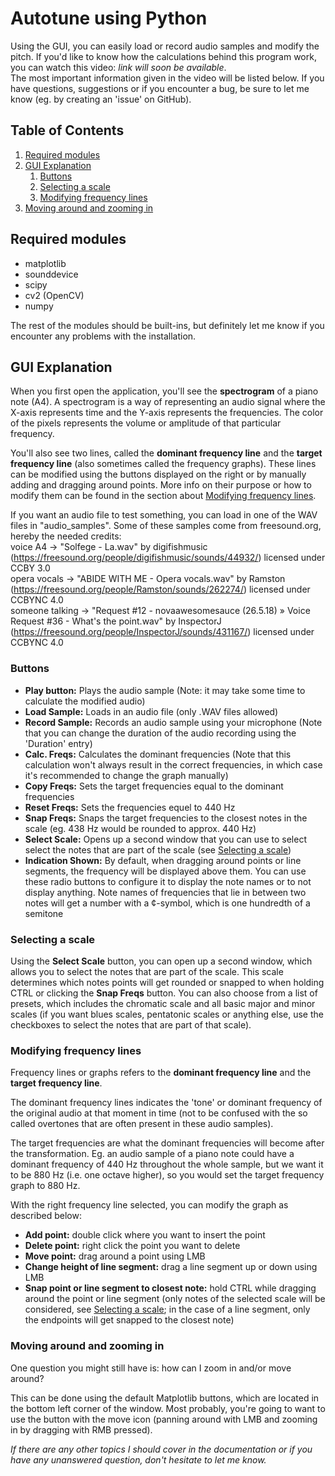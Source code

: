 # Autotune using Python

Using the GUI, you can easily load or record audio samples and modify the pitch.
If you'd like to know how the calculations behind this program work, you can watch this video: 
_link will soon be available_. <br>
The most important information given in the video will be listed below.
If you have questions, suggestions or if you encounter a bug, be sure to let me know 
(eg. by creating an 'issue' on GitHub).

## Table of Contents
1. [Required modules](#Required_modules)
2. [GUI Explanation](#GUI_Explanation)
    1. [Buttons](#Buttons)
    2. [Selecting a scale](#Selecting_a_scale)
    3. [Modifying frequency lines](#Modifying_frequency_lines)
3. [Moving around and zooming in](#Navigate_spectrogram)

## Required modules <a name="Required_modules"></a>
- matplotlib
- sounddevice
- scipy
- cv2 (OpenCV)
- numpy

The rest of the modules should be built-ins, 
but definitely let me know if you encounter any problems with
the installation.

## GUI Explanation <a name="GUI_Explanation"></a>
When you first open the application, you'll see the **spectrogram** of a piano note (A4).
A spectrogram is a way of representing an audio signal where the X-axis represents time
and the Y-axis represents the frequencies. The color of the pixels represents
the volume or amplitude of that particular frequency.

You'll also see two lines, called the **dominant frequency line** and the **target frequency line**
(also sometimes called the frequency graphs).
These lines can be modified using the buttons displayed on the right or by manually adding and
dragging around points. More info on their purpose or how to modify them can be found 
in the section about [Modifying frequency lines](#Modifying_frequency_lines).

If you want an audio file to test something, you can load in one of the WAV files in "audio_samples".
Some of these samples come from freesound.org, hereby the needed credits: <br>
voice A4 -> "Solfege - La.wav" by digifishmusic (https://freesound.org/people/digifishmusic/sounds/44932/) licensed under CCBY 3.0 <br>
opera vocals -> "ABIDE WITH ME - Opera vocals.wav" by Ramston (https://freesound.org/people/Ramston/sounds/262274/) licensed under CCBYNC 4.0 <br>
someone talking -> "Request #12 - novaawesomesauce (26.5.18) » Voice Request #36 - What's the point.wav" by InspectorJ  <br>(https://freesound.org/people/InspectorJ/sounds/431167/) licensed under CCBYNC 4.0 <br>

 ### Buttons <a name="Buttons"></a>
- **Play button:** Plays the audio sample (Note: it may take some time to calculate the modified audio)
- **Load Sample:** Loads in an audio file (only .WAV files allowed)
- **Record Sample:** Records an audio sample using your microphone
                     (Note that you can change the duration of the audio recording using the 'Duration' entry)
- **Calc. Freqs:** Calculates the dominant frequencies
                   (Note that this calculation won't always result in the correct frequencies, in which case
                   it's recommended to change the graph manually)
- **Copy Freqs:** Sets the target frequencies equal to the dominant frequencies
- **Reset Freqs:** Sets the frequencies equel to 440 Hz
- **Snap Freqs:** Snaps the target frequencies to the closest notes in the scale 
                  (eg. 438 Hz would be rounded to approx. 440 Hz)
- **Select Scale:** Opens up a second window that you can use to select select the notes that are part of the scale
                    (see [Selecting a scale](#Selecting_a_scale))
- **Indication Shown:** By default, when dragging around points or line segments, the frequency will be displayed
                        above them. You can use these radio buttons to configure it to display the note names 
                        or to not display anything. Note names of frequencies that lie in between two notes will get
                        a number with a ¢-symbol, which is one hundredth of a semitone
           
### Selecting a scale <a name="Selecting_a_scale"></a>
Using the **Select Scale** button, you can open up a second window, which allows you to select the notes
that are part of the scale. This scale determines which notes points will get rounded or snapped to when
holding CTRL or clicking the **Snap Freqs** button. You can also choose from a list of presets, which includes
the chromatic scale and all basic major and minor scales (if you want blues scales, pentatonic scales or 
anything else, use the checkboxes to select the notes that are part of that scale).

### Modifying frequency lines <a name="Modifying_frequency_lines"></a>
Frequency lines or graphs refers to the **dominant frequency line** and the **target frequency line**.

The dominant frequency lines indicates the 'tone' or dominant frequency of the original audio at that
moment in time (not to be confused with the so called overtones that are often present in these audio samples).

The target frequencies are what the dominant frequencies will become after the transformation.
Eg. an audio sample of a piano note could have a dominant frequency of 440 Hz throughout the whole sample, but
we want it to be 880 Hz (i.e. one octave higher), so you would set the target frequency graph to 880 Hz.

With the right frequency line selected, you can modify the graph as described below:
- **Add point:** double click where you want to insert the point
- **Delete point:** right click the point you want to delete
- **Move point:** drag around a point using LMB
- **Change height of line segment:** drag a line segment up or down using LMB
- **Snap point or line segment to closest note:** hold CTRL while dragging around the point or line segment
                                                  (only notes of the selected scale will be considered,
                                                  see [Selecting a scale](#Selecting_a_scale);
                                                  in the case of a line segment, only the endpoints will get
                                                  snapped to the closest note)

### Moving around and zooming in <a name="Navigate_spectrogram"></a>
One question you might still have is: how can I zoom in and/or move around?

This can be done using the default Matplotlib buttons, which are located in the bottom left corner of the window.
Most probably, you're going to want to use the button with the move icon (panning around with LMB and zooming in
by dragging with RMB pressed).


_If there are any other topics I should cover in the documentation or if you have any unanswered question,
don't hesitate to let me know._ 
